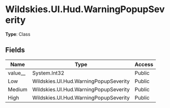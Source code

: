 ﻿# Wildskies.UI.Hud.WarningPopupSeverity

**Type**: Class

## Fields

| Name | Type | Access |
|------|------|--------|
| value__ | System.Int32 | Public |
| Low | Wildskies.UI.Hud.WarningPopupSeverity | Public |
| Medium | Wildskies.UI.Hud.WarningPopupSeverity | Public |
| High | Wildskies.UI.Hud.WarningPopupSeverity | Public |

